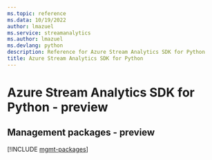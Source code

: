```yaml
---
ms.topic: reference
ms.data: 10/19/2022
author: lmazuel
ms.service: streamanalytics
ms.author: lmazuel
ms.devlang: python
description: Reference for Azure Stream Analytics SDK for Python
title: Azure Stream Analytics SDK for Python
---
```

# Azure Stream Analytics SDK for Python - preview

## Management packages - preview
[!INCLUDE [mgmt-packages](stream-analytics-mgmt-index.md)]